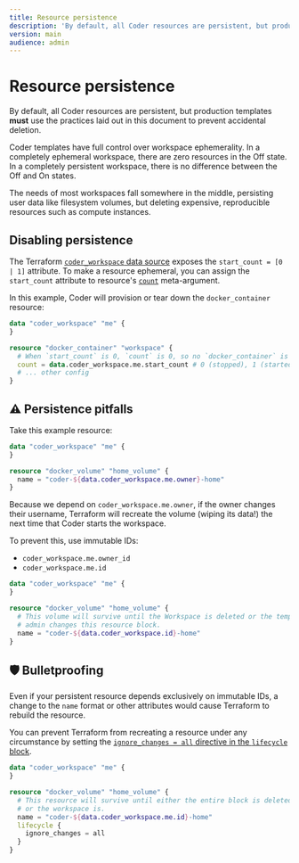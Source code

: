 ```yaml
---
title: Resource persistence
description: 'By default, all Coder resources are persistent, but production templates'
version: main
audience: admin
---
```

# Resource persistence

By default, all Coder resources are persistent, but production templates
**must** use the practices laid out in this document to prevent accidental
deletion.

Coder templates have full control over workspace ephemerality. In a completely
ephemeral workspace, there are zero resources in the Off state. In a completely
persistent workspace, there is no difference between the Off and On states.

The needs of most workspaces fall somewhere in the middle, persisting user data
like filesystem volumes, but deleting expensive, reproducible resources such as
compute instances.

## Disabling persistence

The Terraform
[`coder_workspace` data source](https://registry.terraform.io/providers/coder/coder/latest/docs/data-sources/workspace)
exposes the `start_count = [0 | 1]` attribute. To make a resource ephemeral, you
can assign the `start_count` attribute to resource's
[`count`](https://developer.hashicorp.com/terraform/language/meta-arguments/count)
meta-argument.

In this example, Coder will provision or tear down the `docker_container`
resource:

```tf
data "coder_workspace" "me" {
}

resource "docker_container" "workspace" {
  # When `start_count` is 0, `count` is 0, so no `docker_container` is created.
  count = data.coder_workspace.me.start_count # 0 (stopped), 1 (started)
  # ... other config
}
```

## ⚠️ Persistence pitfalls

Take this example resource:

```tf
data "coder_workspace" "me" {
}

resource "docker_volume" "home_volume" {
  name = "coder-${data.coder_workspace.me.owner}-home"
}
```

Because we depend on `coder_workspace.me.owner`, if the owner changes their
username, Terraform will recreate the volume (wiping its data!) the next time
that Coder starts the workspace.

To prevent this, use immutable IDs:

- `coder_workspace.me.owner_id`
- `coder_workspace.me.id`

```tf
data "coder_workspace" "me" {
}

resource "docker_volume" "home_volume" {
  # This volume will survive until the Workspace is deleted or the template
  # admin changes this resource block.
  name = "coder-${data.coder_workspace.id}-home"
}
```

## 🛡 Bulletproofing

Even if your persistent resource depends exclusively on immutable IDs, a change
to the `name` format or other attributes would cause Terraform to rebuild the
resource.

You can prevent Terraform from recreating a resource under any circumstance by
setting the
[`ignore_changes = all` directive in the `lifecycle` block](https://developer.hashicorp.com/terraform/language/meta-arguments/lifecycle#ignore_changes).

```tf
data "coder_workspace" "me" {
}

resource "docker_volume" "home_volume" {
  # This resource will survive until either the entire block is deleted
  # or the workspace is.
  name = "coder-${data.coder_workspace.me.id}-home"
  lifecycle {
    ignore_changes = all
  }
}
```
